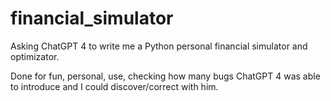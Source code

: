 # financial_simulator
Asking ChatGPT 4 to write me a Python personal financial simulator and optimizator.

Done for fun, personal, use, checking how many bugs ChatGPT 4 was able to introduce and I could discover/correct with him.  
